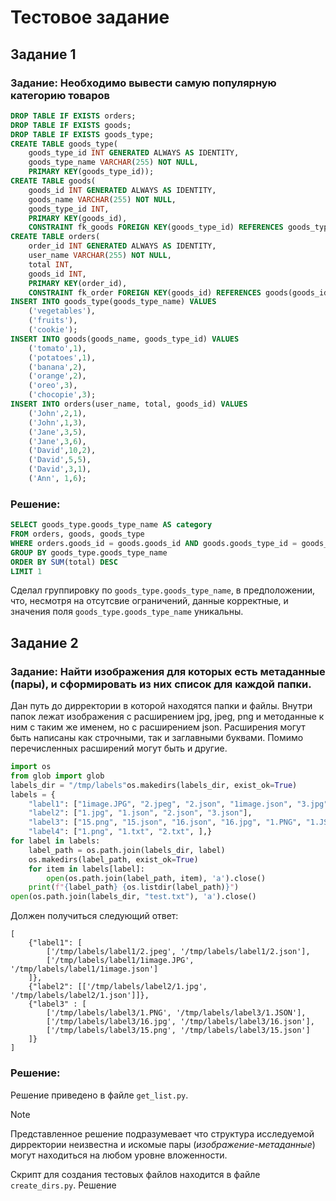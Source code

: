# Тестовое задание
## Задание 1

### Задание: Необходимо вывести самую популярную категорию товаров

```sql
DROP TABLE IF EXISTS orders;
DROP TABLE IF EXISTS goods;
DROP TABLE IF EXISTS goods_type;
CREATE TABLE goods_type(
	goods_type_id INT GENERATED ALWAYS AS IDENTITY,
	goods_type_name VARCHAR(255) NOT NULL,
	PRIMARY KEY(goods_type_id));
CREATE TABLE goods(
	goods_id INT GENERATED ALWAYS AS IDENTITY,
	goods_name VARCHAR(255) NOT NULL,
	goods_type_id INT,
	PRIMARY KEY(goods_id),
	CONSTRAINT fk_goods FOREIGN KEY(goods_type_id) REFERENCES goods_type(goods_type_id));
CREATE TABLE orders(
	order_id INT GENERATED ALWAYS AS IDENTITY,
	user_name VARCHAR(255) NOT NULL,
	total INT,
	goods_id INT,
	PRIMARY KEY(order_id),
	CONSTRAINT fk_order FOREIGN KEY(goods_id) REFERENCES goods(goods_id));
INSERT INTO goods_type(goods_type_name) VALUES
	('vegetables'),
	('fruits'),
	('cookie');
INSERT INTO goods(goods_name, goods_type_id) VALUES
	('tomato',1),
	('potatoes',1),
	('banana',2),
	('orange',2),
	('oreo',3),
	('chocopie',3);
INSERT INTO orders(user_name, total, goods_id) VALUES
	('John',2,1),
	('John',1,3),
	('Jane',3,5),
	('Jane',3,6),
	('David',10,2),
	('David',5,5),
	('David',3,1),
	('Ann', 1,6);
```

### Решение:

```sql
SELECT goods_type.goods_type_name AS category
FROM orders, goods, goods_type
WHERE orders.goods_id = goods.goods_id AND goods.goods_type_id = goods_type.goods_type_id
GROUP BY goods_type.goods_type_name
ORDER BY SUM(total) DESC
LIMIT 1
```
Сделал группировку по `goods_type.goods_type_name`, в предположении, что, несмотря на отсутсвие ограничений, данные корректные, и значения поля `goods_type.goods_type_name` уникальны.


## Задание 2

### Задание: Найти изображения для которых есть метаданные (пары), и сформировать из них список для каждой папки.
Дан путь до дирректории в которой находятся папки и файлы. Внутри папок лежат изображения с расширением jpg, jpeg, png и методанные к ним с таким же именем, но с расширением json. Расширения могут быть написаны как строчными, так и заглавными буквами. Помимо перечисленных расширений могут быть и другие.
```python
import os
from glob import glob
labels_dir = "/tmp/labels"os.makedirs(labels_dir, exist_ok=True)
labels = {
    "label1": ["1image.JPG", "2.jpeg", "2.json", "1image.json", "3.jpg"],
    "label2": ["1.jpg", "1.json", "2.json", "3.json"],
    "label3": ["15.png", "15.json", "16.json", "16.jpg", "1.PNG", "1.JSON"],
    "label4": ["1.png", "1.txt", "2.txt", ],}
for label in labels:
    label_path = os.path.join(labels_dir, label)
    os.makedirs(label_path, exist_ok=True)
    for item in labels[label]:
        open(os.path.join(label_path, item), 'a').close()
    print(f"{label_path} {os.listdir(label_path)}")
open(os.path.join(labels_dir, "test.txt"), 'a').close()
```
Должен получиться следующий ответ:
```
[
    {"label1": [
        ['/tmp/labels/label1/2.jpeg', '/tmp/labels/label1/2.json'],
        ['/tmp/labels/label1/1image.JPG', '/tmp/labels/label1/1image.json']
    ]},
    {"label2": [['/tmp/labels/label2/1.jpg', '/tmp/labels/label2/1.json']]},
    {"label3" : [
        ['/tmp/labels/label3/1.PNG', '/tmp/labels/label3/1.JSON'],
        ['/tmp/labels/label3/16.jpg', '/tmp/labels/label3/16.json'],
        ['/tmp/labels/label3/15.png', '/tmp/labels/label3/15.json']
    ]}
]
```

### Решение:
Решение приведено в файле `get_list.py`.

> [!NOTE]  
> Представленное решение подразумевает что структура исследуемой дирректории неизвестна и искомые пары (*изображение-метаданные*) могут находиться на любом уровне вложенности.

Скрипт для создания тестовых файлов находится в файле `create_dirs.py`. Решение